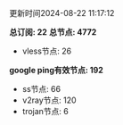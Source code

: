 更新时间2024-08-22 11:17:12

**总订阅: 22**
**总节点: 4772**
- vless节点: 26

**google ping有效节点: 192**
- ss节点: 66
- v2ray节点: 120
- trojan节点: 6
